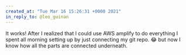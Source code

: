 ```yaml
---
created_at: "Tue Mar 16 15:26:31 +0000 2021"
in_reply_to: @leo_guinan
---
```


It works! After I realized that I could use AWS amplify to do everything I spent all morning setting up by just connecting my git repo. 😂 but now I know how all the parts are connected underneath.
